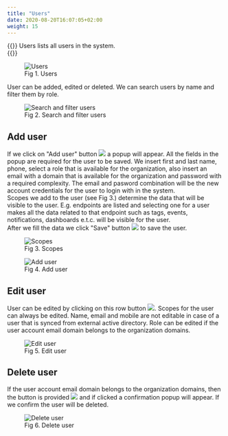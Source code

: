 ```yaml
---
title: "Users"
date: 2020-08-20T16:07:05+02:00
weight: 15
---
```


{{<lead>}}
Users lists all users in the system. <br />
{{</lead>}}
<figure class="image_container">
    <img class="center_image" src="/users.png" alt="Users">
    <figcaption>Fig 1. Users</figcaption>
</figure>

User can be added, edited or deleted. 
We can search users by name and filter them by role.
<figure class="image_container">
    <img class="center_image" src="/filter_users_role_filter.png" alt="Search and filter users">
    <figcaption>Fig 2. Search and filter users</figcaption>
</figure>

## Add user
If we click on "Add user" button <img src="/add_user_button.png"> a popup will appear. All the fields in the popup are required for the user to be saved. We insert first and last name, phone, select a role that is available for the organization, also insert an email with a domain that is available for the organization and password with a required complexity. The email and pasword combination will be the new account credentials for the user to login with in the system. <br />
Scopes we add to the user (see Fig 3.) determine the data that will be visible to the user. E.g. endpoints are listed and selecting one for a user makes all the data related to that endpoint such as tags, events, notifications, dashboards e.t.c. will be visible for the user.<br/> 
After we fill the data we click "Save" button <img src="/user_save.png"> to save the user.

<figure class="image_container">
    <img class="center_image" src="/user_scopes.png" alt="Scopes">
    <figcaption>Fig 3. Scopes</figcaption>
</figure>

<figure class="image_container">
    <img class="center_image" src="/add_user_popup.png" alt="Add user">
    <figcaption>Fig 4. Add user</figcaption>
</figure>

## Edit user
User can be edited by clicking on this row button <img src="/row_edit_button.png">.
Scopes for the user can always be edited. Name, email and mobile are not editable in case of a user that is synced from external active directory. Role can be edited if the user account email domain belongs to the organization domains.

<figure class="image_container">
    <img class="center_image" src="/edit_user.png" alt="Edit user">
    <figcaption>Fig 5. Edit user</figcaption>
</figure>

## Delete user
If the user account email domain belongs to the organization domains, then the button is provided <img src="/row_delete_button.png"> and if clicked a confirmation popup will appear. If we confirm the user will be deleted.
<figure class="image_container">
    <img class="center_image" src="/user_delete_popup.png" alt="Delete user">
    <figcaption>Fig 6. Delete user</figcaption>
</figure>


